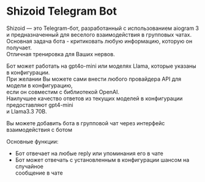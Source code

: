 # Shizoid Telegram Bot


Shizoid — это Telegram-бот, разработанный с использованием aiogram 3 <br>
и предназначенный для веселого взаимодействия в групповых чатах. <br>
Основная задача бота - критиковать любую информацию, которую он получает.<br>
Отличная тренировка для Ваших нервов.

Бот может работать на gpt4o-mini или моделях Llama, которые указаны в конфигурации.<br>
При желании Вы можете сами внести любого провайдера API для модели в конфигурацию, <br>
если он совместим с библиотекой OpenAI. <br>
Наилучшее качество ответов из текущих моделей в конфигурации предоставляют gpt4-mini <br>
и Llama3.3 70B.

Вы можете добавить бота в групповой чат через интерфейс взаимодействия с ботом<br>

Основные функции:
- Бот отвечает на любые reply или упоминания его в чате
- Бот может отвечать с установленным в конфигурации шансом на случайное<br>
сообщение в чате
